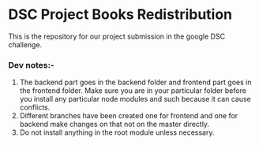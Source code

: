 # DSC Project Books Redistribution
This is the repository for our project submission in the google DSC challenge.

### Dev notes:-
1. The backend part goes in the backend folder and frontend part goes in the frontend folder. Make sure you are in your particular folder before you install any particular node modules and such because it can cause conflicts.
2. Different branches have been created one for frontend and one for backend make changes on that not on the master directly.
3. Do not install anything in the root module unless necessary.
